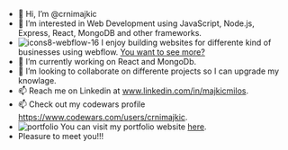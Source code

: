 - 👋 Hi, I’m @crnimajkic
- 👀 I’m interested in Web Development using JavaScript, Node.js, Express, React, MongoDB and other frameworks.
- ![icons8-webflow-16](https://user-images.githubusercontent.com/105221872/210287480-d53353d1-8aa1-46ef-aa31-0dc7c625aafa.png)   I enjoy building websites for differente kind of businesses using webflow. [You want to see more?](https://crnimajkics-portfolio.webflow.io/)
- 🌱 I’m currently working on React and MongoDb.
- 💞️ I’m looking to collaborate on differente projects so I can upgrade my knowlage.
- 📫 Reach me on Linkedin at www.linkedin.com/in/majkicmilos.
- 📫 Check out my codewars profile https://www.codewars.com/users/crnimajkic.
-  ![portfolio](https://user-images.githubusercontent.com/105221872/210175847-14af3366-0fd2-4c85-8bf6-d2eccd333225.png)   You can visit my portfolio website [here](https://crnimajkics-portfolio.webflow.io/).
- Pleasure to meet you!!!
<!---
crnimajkic/crnimajkic is a ✨ special ✨ repository because its `README.md` (this file) appears on your GitHub profile.
You can click the Preview link to take a look at your changes.
--->
